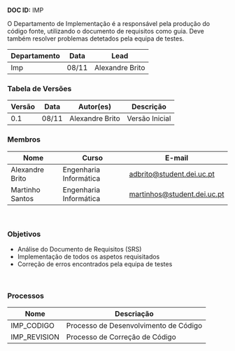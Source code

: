 **DOC ID:** IMP

O Departamento de Implementação é a responsável pela produção do código fonte, utilizando o documento de requisitos como guia. Deve também resolver problemas detetados pela equipa de testes.

| Departamento | Data | Lead
|---|---|---
| Imp | 08/11 | Alexandre Brito

### **Tabela de Versões**

| Versão | Data | Autor(es) | Descrição
|---|---|---|---
| 0.1 | 08/11 | Alexandre Brito | Versão Inicial

### **Membros**

| Nome | Curso | E-mail
|---|---|---
| Alexandre Brito| Engenharia Informática | adbrito@student.dei.uc.pt
| Martinho Santos| Engenharia Informática | martinhos@student.dei.uc.pt

</br>

### **Objetivos**
- Análise do Documento de Requisitos (SRS)
- Implementação de todos os aspetos requisitados
- Correção de erros encontrados pela equipa de testes
</br>

### **Processos**

| Nome | Descriação |
|---|---|
| IMP_CODIGO | Processo de Desenvolvimento de Código |
| IMP_REVISION | Processo de Correção de Código

